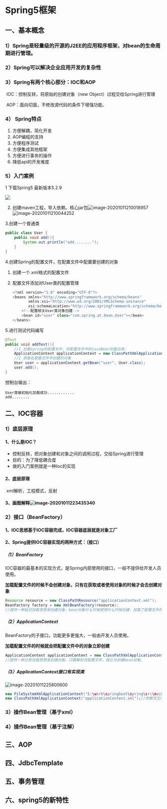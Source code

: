 # Spring5框架

## 一、基本概念

### 1）Spring是轻量级的开源的J2EE的应用程序框架，对bean的生命周期进行管理。

### 2）Spring可以解决企业应用开发的复杂性

### 3）Spring有两个核心部分：IOC和AOP

​		IOC：控制反转，将原始的创建对象（new Object）过程交给Spring进行管理

​		AOP：面向切面，不修改源代码的条件下增强功能、

### 4） Spring特点

1. 方便解耦，简化开发
2. AOP编程的支持
3. 方便程序测试
4. 方便集成其他框架
5. 方便进行事务的操作
6. 降低api的开发难度

### 5）入门案例

1 下载Spring5 最新版本5.2.9

![](C:\Users\Administrator\AppData\Roaming\Typora\typora-user-images\image-20201011205306312.png)

2. 创建maven工程，导入依赖。核心jar包![image-20201011210018957](C:\Users\Administrator\AppData\Roaming\Typora\typora-user-images\image-20201011210018957.png)![image-20201011210044252](C:\Users\Administrator\AppData\Roaming\Typora\typora-user-images\image-20201011210044252.png)

3.创建一个普通类

```java
public class User {
    public void add(){
        System.out.println("add........");
    }
}
```

4.创建Spring的配置文件，在配置文件中配置要创建的对象

1. 创建一个.xml格式的配置文件

2. 配置文件添加对User类的配置管理

   ```java
   <?xml version="1.0" encoding="UTF-8"?>
   <beans xmlns="http://www.springframework.org/schema/beans"
          xmlns:xsi="http://www.w3.org/2001/XMLSchema-instance"
          xsi:schemaLocation="http://www.springframework.org/schema/beans http://www.springframework.org/schema/beans/spring-beans.xsd">
       <!--配置相关User类对象创建-->
       <bean id="user" class="com.spring.at.bean.User"></bean>
   </beans>
   ```

5.进行测试代码编写

```java
@Test
public void addTest(){
    //1 加载spring的配置文件，将配置文件中的javaBean加载出来。
    ApplicationContext applicationContext = new ClassPathXmlApplicationContext("applicationContext.xml");
    //2 获取在配置文件中创建的对象
    User user = applicationContext.getBean("user", User.class);
    user.add();
}
```

控制台输出：

```
User类被初始化加载成功............
add........
```



## 二、IOC容器

### 1）底层原理

#### 	1、什么是IOC？

- 控制反转，把对象创建和对象之间的调用过程，交给Spring进行管理
- 目的：为了降低耦合度
- 做的入门案例就是一种Ioc的实现

####     2、底层原理

​	xml解析，工程模式，反射

####     3、画图解释![image-20201011223435340](C:\Users\Administrator\AppData\Roaming\Typora\typora-user-images\image-20201011223435340.png)

### 2）接口（BeanFactory）

#### 1、IOC思想基于IOC容器完成，IOC容器底层就是对象工厂

#### 2、Spring提供IOC容器实现的两种方式：（接口）

##### （1）BeanFactory

IOC容器的最基本的实现方式，是Spring内部使用的接口，一般不提供给开发人员使用。

**加载配置文件的时候不会创建对象，只有在获取或者使用对象的时候才会去创建对象**

```java
Resource resource = new ClassPathResource("applicationContext.xml");
BeanFactory factory = new XmlBeanFactory(resource);
//提供一种延迟加载思想来创建对象。bean对象什么时候使用什么时候创建，加载了配置文件的时候并没有创建
```

##### （2）ApplicationContext

BeanFactory的子接口，功能更多更强大，一般由开发人员使用。

**加载配置文件的时候就会把配置文件中的对象立即创建**

```java
ApplicationContext applicationContext = new ClassPathXmlApplicationContext("applicationContext.xml");
//提供一种立即加载思想来创建对象。只要解析完配置文件，就立马创建bean对象。
```

##### （3）ApplicationContext接口有实现类

![image-20201011225800600](C:\Users\Administrator\AppData\Roaming\Typora\typora-user-images\image-20201011225800600.png)

```java
new FileSystemXmlApplicationContext("E:\work\springboot\spring\src\main\resources\applicationContext.xml");//参数填写文件绝对路径
new ClassPathXmlApplicationContext("applicationContext.xml");//参数写文件的类路径
```

### 3）操作Bean管理（基于xml）

### 4）操作Bean管理（基于注解）

## 三、AOP

## 四、JdbcTemplate

## 五、事务管理

## 六、spring5的新特性



